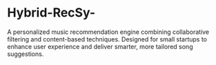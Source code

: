 # Hybrid-RecSy-
A personalized music recommendation engine combining collaborative filtering and content-based techniques. Designed for small startups to enhance user experience and deliver smarter, more tailored song suggestions.
